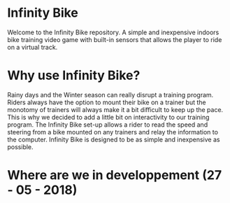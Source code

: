 # Infinity Bike

Welcome to the Infinity Bike repository. A simple and inexpensive indoors bike training video game with built-in sensors that allows the player to ride on a virtual track.

# Why use Infinity Bike? 

Rainy days and the Winter season can really disrupt a training program. Riders always have the option to mount their bike on a trainer but the monotomy of trainers
will always make it a bit difficult to keep up the pace. This is why we decided to add a little bit on interactivity to our training program. The Infinity Bike set-up 
allows a rider to read the speed and steering from a bike mounted on any trainers and relay the information to the computer. Infinity Bike is designed to be as simple and
inexpensive as possible.

# Where are we in developpement (27 - 05 - 2018)

